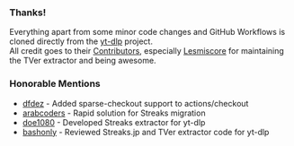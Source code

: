 ### Thanks! 
Everything apart from some minor code changes and GitHub Workflows is cloned directly from the [yt-dlp](https://github.com/yt-dlp/yt-dlp/) project.  
All credit goes to their [Contributors](https://github.com/yt-dlp/yt-dlp/blob/master/CONTRIBUTORS), especially [Lesmiscore](https://github.com/Lesmiscore) for maintaining the TVer extractor and being awesome. 

### Honorable Mentions
- [dfdez](https://github.com/dfdez) - Added sparse-checkout support to actions/checkout
- [arabcoders](https://github.com/arabcoders) - Rapid solution for Streaks migration
- [doe1080](https://github.com/doe1080) - Developed Streaks extractor for yt-dlp
- [bashonly](https://github.com/bashonly) - Reviewed Streaks.jp and TVer extractor code for yt-dlp